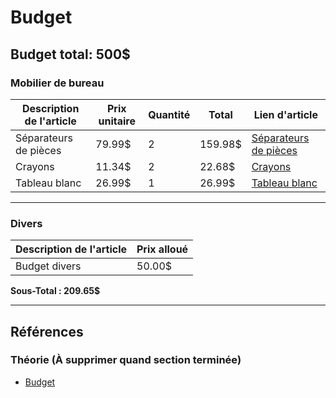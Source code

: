# Budget

## Budget total: 500$

### Mobilier de bureau

| Description de l'article | Prix unitaire | Quantité | Total   | Lien d'article                                                                                            |
| ------------------------ | ------------- | -------- | ------- | --------------------------------------------------------------------------------------------------------- |
| Séparateurs de pièces    | 79.99$        | 2        | 159.98$ | [Séparateurs de pièces](https://www.amazon.ca/Privacy-Dividers-Portable-Divider-Separator/dp/B0B428F215/) |
| Crayons                  | 11.34$        | 2        | 22.68$  | [Crayons](https://www.amazon.ca/Amazon-Basics-Low-Odor-Whiteboard-Assorted/dp/B00T3ROM9G/)                |
| Tableau blanc            | 26.99$        | 1        | 26.99$  | [Tableau blanc](https://www.amazon.ca/QUEENLINK-Magnetic-Whiteboard-Desktop-Portable/dp/B0CMZL3Y8Y/)      |

---

### Divers

| Description de l'article | Prix alloué |
| ------------------------ | ----------- |
| Budget divers            | 50.00$      |

**Sous-Total : 209.65$**

---

## Références

### Théorie (À supprimer quand section terminée)

- [Budget](https://tim-montmorency.com/582523-gestion/#/contenus/4_faisabilite/40_budget/)
